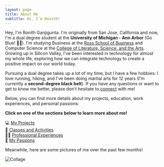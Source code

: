 ```yaml
---
layout: page
title: About Me
subtitle: Hi, I'm Ronith!
---
```


Hey, I'm Ronith Ganjigunta. I'm originally from San Jose, California and now, I'm a dual degree student at the **University of Michigan - Ann Arbor** (Go Blue! 💙💛). I'm studying Business at the [Ross School of Business](https://michiganross.umich.edu/) and Computer Science at the [College of Literature, Science, and the Arts](https://cse.engin.umich.edu/academics/undergraduate/computer-science-lsa/). Growing up in Silicon Valley, I've been interested in technology for almost my whole life, exploring how we can integrate technology to create a positive impact on our world today. 

Pursuing a dual degree takes up a lot of my time, but I have a few hobbies: I love running, hiking, and I've been doing martial arts for 12 years (I'm currently a **second-degree black belt**). If you have any questions or want to get to know me better, please don't hesitate to [connect](https://ronithgan.github.io/connect/) with me!

Below, you can find more details about my projects, education, work experiences, and personal passions:

**Click on one of the sections below to learn more about me!**

💻 [My Projects](https://ronithgan.github.io/projects/)    
🏫 [Classes and Activities](https://ronithgan.github.io/education/)    
👨‍💼 [Professional Experiences](https://ronithgan.github.io/experience/)     
🧠 [My Passions](https://ronithgan.github.io/passions/)


Meanwhile, here are some pictures of me over the past few months!

![Collage](https://ronithgan.github.io/collage9.jpg)


